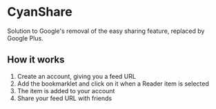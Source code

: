 # CyanShare

Solution to Google's removal of the easy sharing feature, replaced by Google Plus.

## How it works

1. Create an account, giving you a feed URL
2. Add the bookmarklet and click on it when a Reader item is selected
3. The item is added to your account
4. Share your feed URL with friends

